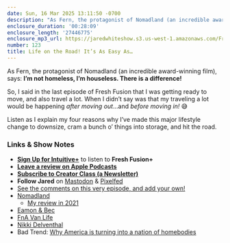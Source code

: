 ```yaml
---
date: Sun, 16 Mar 2025 13:11:50 -0700
description: "As Fern, the protagonist of Nomadland (an incredible award-winning film), says: I’m not homeless, I’m houseless. There is a difference!"
enclosure_duration: '00:28:09'
enclosure_length: '27446775'
enclosure_mp3_url: https://jaredwhiteshow.s3.us-west-1.amazonaws.com/FreshFusion_Episode_123%20-%20Life%20on%20the%20Road%20Its%20as%20Easy%20as.mp3
number: 123
title: Life on the Road! It’s As Easy As…
---
```


As Fern, the protagonist of Nomadland (an incredible award-winning film), says: **I’m not homeless, I’m houseless. There is a difference!**

So, I said in the last episode of Fresh Fusion that I was getting ready to move, and also travel a lot. When I didn’t say was that my traveling a lot would be happening _after moving out_…and _before moving in!_ 😅

Listen as I explain my four reasons why I’ve made this major lifestyle change to downsize, cram a bunch o’ things into storage, and hit the road.

### Links & Show Notes

* **[Sign Up for Intuitive+](https://plus.intuitivefuture.com)** to listen to **Fresh Fusion+**
* **[Leave a review on Apple Podcasts](https://podcasts.apple.com/us/podcast/fresh-fusion/id1387528457)**
* **[Subscribe to Creator Class (a Newsletter)](https://jaredwhite.com/creator-class)**
* **Follow Jared** on [Mastodon](https://indieweb.social/@jaredwhite) & [Pixelfed](https://pixelfed.social/essentiallife)
* [See the comments on this very episode, and add your own!](https://jaredwhite.com/podcast/123)
* [Nomadland](https://en.wikipedia.org/wiki/Nomadland)
  * [My review in 2021](https://web.archive.org/web/20220127164346/https://world.hey.com/jaredwhite/nomadland-won-best-picture-at-the-golden-globes-and-i-had-no-idea-1900ccda)
* [Eamon & Bec](https://www.youtube.com/channel/UC4laAHbk8VSgmvB47tsd2XQ)
* [FnA Van Life](https://www.youtube.com/@FnAVanLife)
* [Nikki Delventhal](https://www.nikkidelventhal.com)
* Bad Trend: [Why America is turning into a nation of homebodies](https://www.fastcompany.com/91296433/why-america-turning-into-nation-homebodies?utm_source=flipboard&utm_medium=activitypub)